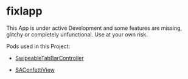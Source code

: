 # fixlapp

This App is under active Development and some features are missing, glitchy or completely unfunctional. Use at your own risk.
 
 Pods used in this Project:
 
 - [SwipeableTabBarController](https://github.com/marcosgriselli/SwipeableTabBarController)
 
 - [SAConfettiView](https://github.com/sudeepag/SAConfettiView)
